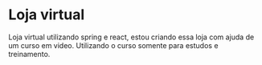 # Loja virtual
Loja virtual utilizando spring e react, estou criando essa loja com ajuda de um curso em video.
Utilizando o curso somente para estudos e treinamento.
